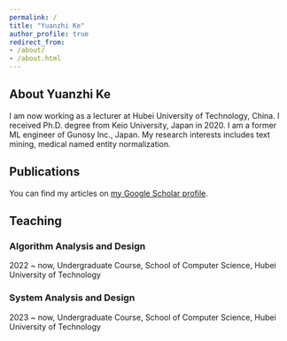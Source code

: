 ```yaml
---
permalink: /
title: "Yuanzhi Ke"
author_profile: true
redirect_from:
- /about/
- /about.html
---
```


## About Yuanzhi Ke

I am now working as a lecturer at Hubei University of Technology, China. I received Ph.D. degree from Keio University, Japan in 2020. I am a former ML engineer of Gunosy Inc., Japan. My research interests includes text mining, medical named entity normalization.

## Publications

You can find my articles on [my Google Scholar profile](https://scholar.google.com/citations?user=SA0WWBQAAAAJ).

## Teaching

### Algorithm Analysis and Design

2022 ~ now, Undergraduate Course, School of Computer Science, Hubei University of Technology

### System Analysis and Design

2023 ~ now, Undergraduate Course, School of Computer Science, Hubei University of Technology
